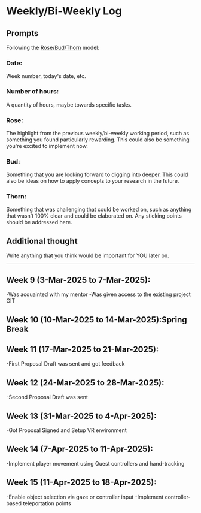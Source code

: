 # Weekly/Bi-Weekly Log

## Prompts
Following the [Rose/Bud/Thorn](https://www.panoramaed.com/blog/rose-bud-thorn-activity-and-worksheet#:~:text=%22Rose%2C%20Bud%2C%20Thorn%22%20is%20a%20mindful%20design%2D,day%2C%20week%2C%20or%20month.) model:

### Date: 
Week number, today's date, etc. 


### Number of hours: 
A quantity of hours, maybe towards specific tasks. 

### Rose:
The highlight from the previous weekly/bi-weekly working period, such as something you found particularly rewarding. This could also be something you're excited to implement now.

### Bud: 
Something that you are looking forward to digging into deeper. This could also be ideas on how to apply concepts to your research in the future. 

### Thorn: 
Something that was challenging that could be worked on, such as anything that wasn't 100% clear and could be elaborated on. Any sticking points should be addressed here. 

## Additional thought
Write anything that you think would be important for YOU later on.

---
## Week 9 (3-Mar-2025 to 7-Mar-2025):
-Was acquainted with my mentor
-Was given access to the existing project GIT

## Week 10 (10-Mar-2025 to 14-Mar-2025):Spring Break

## Week 11 (17-Mar-2025 to 21-Mar-2025):
-First Proposal Draft was sent and got feedback

## Week 12 (24-Mar-2025 to 28-Mar-2025):
-Second Proposal Draft was sent

## Week 13 (31-Mar-2025 to 4-Apr-2025):
-Got Proposal Signed and Setup VR environment

## Week 14 (7-Apr-2025 to 11-Apr-2025):
-Implement player movement using Quest controllers and hand-tracking

## Week 15 (11-Apr-2025 to 18-Apr-2025):
-Enable object selection via gaze or controller input
-Implement controller-based teleportation points


